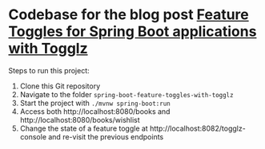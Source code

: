 # Codebase for the blog post [Feature Toggles for Spring Boot applications with Togglz](https://rieckpil.de/howto-feature-toggles-for-spring-boot-applications-with-togglz/)

Steps to run this project:

1. Clone this Git repository
2. Navigate to the folder `spring-boot-feature-toggles-with-togglz`
3. Start the project with `./mvnw spring-boot:run`
4. Access both http://localhost:8080/books and  http://localhost:8080/books/wishlist
5. Change the state of a feature toggle at  http://localhost:8082/togglz-console and re-visit the previous endpoints
